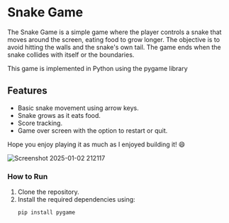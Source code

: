 # Snake Game 

The Snake Game is a simple game where the player controls a snake that moves around the screen, eating food to grow longer. The objective is to avoid hitting the walls and the snake's own tail. The game ends when the snake collides with itself or the boundaries.

This game is implemented in Python using the pygame library

## Features
- Basic snake movement using arrow keys.
- Snake grows as it eats food.
- Score tracking.
- Game over screen with the option to restart or quit.

Hope you enjoy playing it as much as I enjoyed building it! 😄


   ![Screenshot 2025-01-02 212117](https://github.com/user-attachments/assets/44202ba0-5147-4b8d-a8a8-07bd26a1c3dd)

### How to Run
1. Clone the repository.
2. Install the required dependencies using:
   ```bash
   pip install pygame
